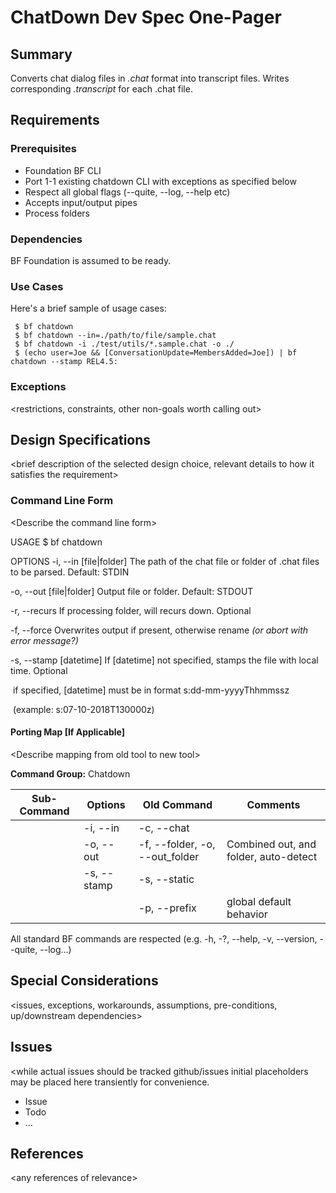 # ChatDown Dev Spec One-Pager

## Summary
Converts chat dialog files in *.chat* format into transcript files. Writes corresponding *.transcript* for each .chat file.

## Requirements
### Prerequisites
* Foundation BF CLI
* Port 1-1 existing chatdown CLI with exceptions as specified below
* Respect all global flags (--quite, --log, --help etc)
* Accepts input/output pipes
* Process folders

### Dependencies

BF Foundation is assumed to be ready.

### Use Cases
Here's a brief sample of usage cases:

     $ bf chatdown
     $ bf chatdown --in=./path/to/file/sample.chat
     $ bf chatdown -i ./test/utils/*.sample.chat -o ./
     $ (echo user=Joe && [ConversationUpdate=MembersAdded=Joe]) | bf chatdown --stamp REL4.5:
### Exceptions
<restrictions, constraints, other non-goals worth calling out>

## Design Specifications
<brief description of the selected design choice, relevant details to how it satisfies the requirement>



### Command Line Form
\<Describe the command line form\>

USAGE
  $ bf chatdown

OPTIONS
  -i, --in [file|folder]	   The path of the chat file or folder of .chat files to be parsed.  Default: STDIN

 -o, --out [file|folder]	Output file or folder. Default: STDOUT

  -r, --recurs			If processing folder, will recurs down. Optional
  
  -f, --force            Overwrites output if present, otherwise rename _(or abort with error message?)_

  -s, --stamp [datetime]  If [datetime] not specified, stamps the file with local time. Optional

​										 if specified, [datetime] must be in format s:dd-mm-yyyyThhmmssz   

​										(example: s:07-10-2018T130000z)



#### Porting Map [If Applicable]

\<Describe mapping from old tool to new tool\>

**Command Group:** Chatdown

| Sub-Command | Options     | Old Command                    | Comments                              |
| ----------- | ----------- | ------------------------------ | ------------------------------------- |
|             | -i, --in    | -c, --chat                     |                                       |
|             | -o, --out   | -f, --folder, -o, --out_folder | Combined out, and folder, auto-detect |
|             | -s, --stamp | -s, --static                   |                                       |
|             |             | -p, --prefix                   | global default behavior               |

All standard BF commands are respected (e.g. -h, -?, --help, -v, --version, --quite, --log...)

## Special Considerations
<issues, exceptions, workarounds, assumptions, pre-conditions, up/downstream dependencies> 

## Issues
<while actual issues should be tracked github/issues initial placeholders may be placed here transiently for convenience.

  * Issue
  * Todo
  * ...

## References

\<any references of relevance\>
